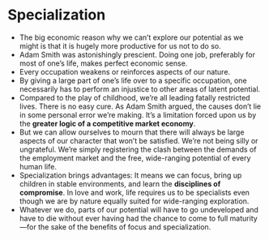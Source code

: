# Specialization

* The big economic reason why we can’t explore our potential as we might is that it is hugely more productive for us not to do so.
* Adam Smith was astonishingly prescient. Doing one job, preferably for most of one’s life, makes perfect economic sense.
* Every occupation weakens or reinforces aspects of our nature.
* By giving a large part of one’s life over to a specific occupation, one necessarily has to perform an injustice to other areas of latent potential.
* Compared to the play of childhood, we’re all leading fatally restricted lives. There is no easy cure. As Adam Smith argued, the causes don’t lie in some personal error we’re making. It’s a limitation forced upon us by the **greater logic of a competitive market economy**.
* But we can allow ourselves to mourn that there will always be large aspects of our character that won’t be satisfied. We’re not being silly or ungrateful. We’re simply registering the clash between the demands of the employment market and the free, wide-ranging potential of every human life.
* Specialization brings advantages: It means we can focus, bring up children in stable environments, and learn the **disciplines of compromise**. In love and work, life requires us to be specialists even though we are by nature equally suited for wide-ranging exploration.
* Whatever we do, parts of our potential will have to go undeveloped and have to die without ever having had the chance to come to full maturity—for the sake of the benefits of focus and specialization.

